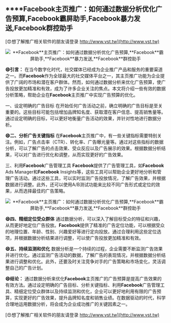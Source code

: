 ## ****Facebook**主页推广：如何通过数据分析优化广告预算,**Facebook**霸屏助手,**Facebook**暴力发送,**Facebook**群控助手**

[😍想了解推广相关软件的朋友请登录 http://www.vst.tw](http://www.vst.tw)

 <center><img src="https://vst.tw/MP4/tuiguang/png/0.png" alt="**Facebook**主页推广：如何通过数据分析优化广告预算,**Facebook**霸屏助手,**Facebook**暴力发送,**Facebook**群控助手"></center>

**😄引言：**
在当今数字化时代，社交媒体已经成为企业推广产品和服务的重要渠道之一。而**Facebook**作为全球最大的社交媒体平台之一，其主页推广功能为企业提供了广阔的市场和潜在客户群体。然而，如何通过数据分析来优化广告预算，使广告投放更加精准和有效，成为了许多企业关注的焦点。本文将介绍一些有效的数据分析策略，帮助企业在**Facebook**主页推广中实现广告预算的优化。

一、设定明确的广告目标
在开始任何广告活动之前，确立明确的广告目标是至关重要的。这些目标可能包括增加品牌知名度、获取潜在客户信息、提高销售量等。通过设定明确的目标，可以更好地衡量广告活动的效果，并针对性地进行数据分析。

**😄二、分析广告关键指标**
在**Facebook**主页推广中，有一些关键指标需要特别关注。例如，广告点击率（CTR）、转化率、广告曝光量等。通过对这些指标的数据分析，可以了解广告的点击效果、受众反应以及广告展示的效果。根据数据分析结果，可以对广告进行优化和调整，从而实现更好的广告效果。

三、利用**Facebook**广告管理工具
**Facebook**提供了广告管理工具，如**Facebook** Ads Manager和**Facebook** Insights等，这些工具可以帮助企业更好地分析和管理广告活动。通过这些工具，可以实时监测广告投放情况，了解广告效果，并根据数据进行调整。此外，还可以使用A/B测试功能来比较不同广告形式或定位的效果，从而选择最佳的广告策略。

 <center><img src="https://vst.tw/MP4/tuiguang/png/1.png" alt="**Facebook**主页推广：如何通过数据分析优化广告预算,**Facebook**霸屏助手,**Facebook**暴力发送,**Facebook**群控助手"></center>

**😄四、精细定位受众群体**
通过数据分析，可以深入了解目标受众的特征和兴趣，从而更好地定位广告投放。**Facebook**提供了精准的广告定位功能，可以根据受众的地理位置、年龄、性别、兴趣爱好等进行定向投放。通过合理利用这些定位选项，并根据数据分析结果进行调整，可以使广告投放更加精准和有效。

**😄五、持续监测和优化**
数据分析是一个持续的过程，企业需要不断监测广告效果并进行优化。通过监测广告活动的数据，了解广告的表现情况，并根据数据分析结果进行调整和优化。此外，还要及时关注竞争对手的广告策略和市场变化，灵活调整自己的广告计划。

**😄结论：**
通过数据分析来优化**Facebook**主页推广的广告预算是提高广告效果的有效方法。通过设定明确的广告目标、分析关键指标、利用**Facebook**广告管理工具、精细定位受众群体以及持续监测和优化，企业可以更好地利用有限的广告预算，实现更好的广告效果，提升品牌知名度和销售业绩。在数据驱动的时代，科学合理地运用数据分析，将会成为企业成功推广的关键因素之一。

[😍想了解推广相关软件的朋友请登录 http://www.vst.tw](http://www.vst.tw)



